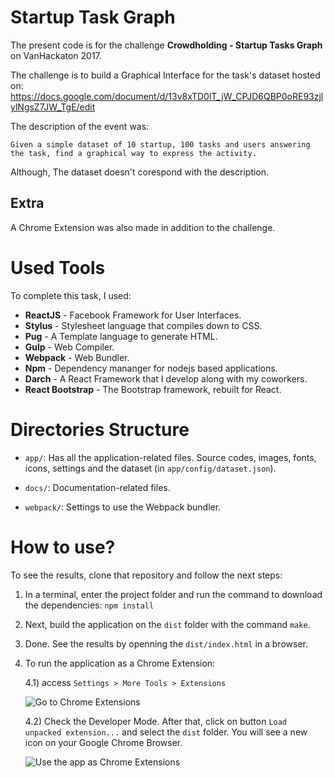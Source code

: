 # Startup Task Graph

The present code is for the challenge __Crowdholding - Startup Tasks Graph__ on VanHackaton 2017.

The challenge is to build a Graphical Interface for the task's
 dataset hosted on: https://docs.google.com/document/d/13v8xTD0lT_jW_CPJD6QBP0oRE93zjlylNgsZ7JW_TgE/edit

The description of the event was:
```
Given a simple dataset of 10 startup, 100 tasks and users answering the task, find a graphical way to express the activity.
```

Although, The dataset doesn't corespond with the description.

## Extra

A Chrome Extension was also made in addition to the challenge.

# Used Tools

To complete this task, I used:

- __ReactJS__ - Facebook Framework for User Interfaces.
- __Stylus__ - Stylesheet language that compiles down to CSS.
- __Pug__ - A Template language to generate HTML.
- __Gulp__ - Web Compiler.
- __Webpack__ - Web Bundler.
- __Npm__ - Dependency mananger for nodejs based applications.
- __Darch__ - A React Framework that I develop along with my coworkers.
- __React Bootstrap__ - The Bootstrap framework, rebuilt for React.


# Directories Structure

* `app/`: Has all the application-related files. Source codes, images, fonts, icons, settings and the dataset (in `app/config/dataset.json`).

* `docs/`: Documentation-related files.

* `webpack/`: Settings to use the Webpack bundler.


# How to use?

To see the results, clone that repository and follow the next steps:

1. In a terminal, enter the project folder and run the command to download the dependencies: `npm install`

2. Next, build the application on the `dist` folder with the command `make`.

3. Done. See the results by openning the `dist/index.html` in a browser.

4. To run the application as a Chrome Extension:

    4.1) access `Settings > More Tools > Extensions`

    ![Go to Chrome Extensions](./docs/chrome-ext-1.png)

    4.2) Check the Developer Mode. After that, click on button `Load unpacked extension...` and select the `dist` folder. You will see a new icon on your Google Chrome Browser.

    ![Use the app as Chrome Extensions](./docs/chrome-ext-2.png)
